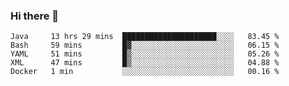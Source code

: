 ### Hi there 👋

<!--
**urzz/urzz** is a ✨ _special_ ✨ repository because its `README.md` (this file) appears on your GitHub profile.

Here are some ideas to get you started:

- 🔭 I’m currently working on ...
- 🌱 I’m currently learning ...
- 👯 I’m looking to collaborate on ...
- 🤔 I’m looking for help with ...
- 💬 Ask me about ...
- 📫 How to reach me: ...
- 😄 Pronouns: ...
- ⚡ Fun fact: ...
-->

<!--START_SECTION:waka-->
```text
Java     13 hrs 29 mins  █████████████████████░░░░   83.45 % 
Bash     59 mins         █▓░░░░░░░░░░░░░░░░░░░░░░░   06.15 % 
YAML     51 mins         █▒░░░░░░░░░░░░░░░░░░░░░░░   05.26 % 
XML      47 mins         █▒░░░░░░░░░░░░░░░░░░░░░░░   04.88 % 
Docker   1 min           ░░░░░░░░░░░░░░░░░░░░░░░░░   00.16 % 
```
<!--END_SECTION:waka-->
